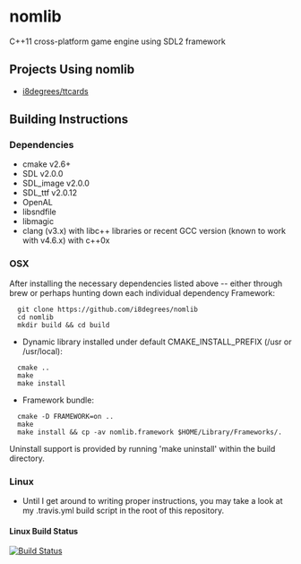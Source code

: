 nomlib
======

C++11 cross-platform game engine using SDL2 framework

Projects Using nomlib
---------------------

* [i8degrees/ttcards](https://github.com/i8degrees/ttcards)

Building Instructions
---------------------

### Dependencies ###

* cmake v2.6+
* SDL v2.0.0
* SDL_image v2.0.0
* SDL_ttf v2.0.12
* OpenAL
* libsndfile
* libmagic
* clang (v3.x) with libc++ libraries or recent GCC version (known to work with v4.6.x) with c++0x

### OSX ###

After installing the necessary dependencies listed above -- either through brew
or perhaps hunting down each individual dependency Framework:

```
  git clone https://github.com/i8degrees/nomlib
  cd nomlib
  mkdir build && cd build
```

* Dynamic library installed under default CMAKE_INSTALL_PREFIX (/usr or /usr/local):

```
  cmake ..
  make
  make install
```

* Framework bundle:

```
  cmake -D FRAMEWORK=on ..
  make
  make install && cp -av nomlib.framework $HOME/Library/Frameworks/.
```

Uninstall support is provided by running 'make uninstall' within the build directory.

### Linux ###

* Until I get around to writing proper instructions, you may take a look at my
.travis.yml build script in the root of this repository.

#### Linux Build Status ####

[![Build Status](https://travis-ci.org/i8degrees/nomlib.png?branch=master,dev)](https://travis-ci.org/i8degrees/nomlib)
